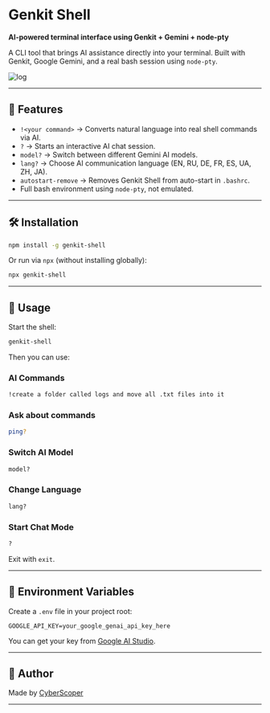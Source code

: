 # Genkit Shell

**AI-powered terminal interface using Genkit + Gemini + node-pty**

A CLI tool that brings AI assistance directly into your terminal.
Built with Genkit, Google Gemini, and a real bash session using `node-pty`.

![log](https://github.com/user-attachments/assets/e4cf6af1-f554-4be3-bddc-44a55b667c5a)

---

## 🚀 Features

- `!<your command>` → Converts natural language into real shell commands via AI.
- `?` → Starts an interactive AI chat session.
- `model?` → Switch between different Gemini AI models.
- `lang?` → Choose AI communication language (EN, RU, DE, FR, ES, UA, ZH, JA).
- `autostart-remove` → Removes Genkit Shell from auto-start in `.bashrc`.
- Full bash environment using `node-pty`, not emulated.

---

## 🛠 Installation

```bash
npm install -g genkit-shell
```

Or run via `npx` (without installing globally):

```bash
npx genkit-shell
```

---

## 🧪 Usage

Start the shell:
```bash
genkit-shell
```

Then you can use:

### AI Commands
```bash
!create a folder called logs and move all .txt files into it
```

### Ask about commands
```bash
ping?
```

### Switch AI Model
```bash
model?
```

### Change Language
```bash
lang?
```

### Start Chat Mode
```bash
?
```
Exit with `exit`.

---

## 🔐 Environment Variables

Create a `.env` file in your project root:

```
GOOGLE_API_KEY=your_google_genai_api_key_here
```

You can get your key from [Google AI Studio](https://makersuite.google.com/).

---

## 💬 Author
Made by [CyberScoper](https://github.com/CyberScoper)

---

